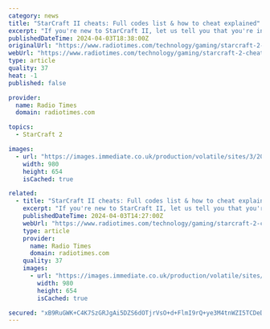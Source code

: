 ```yaml
---
category: news
title: "StarCraft II cheats: Full codes list & how to cheat explained"
excerpt: "If you're new to StarCraft II, let us tell you that you're in for a treat - but also a challenge. Especially if you're new to real-time strategy games. If you want a bit of help as you find your ..."
publishedDateTime: 2024-04-03T18:38:00Z
originalUrl: "https://www.radiotimes.com/technology/gaming/starcraft-2-cheats-codes/?n=@"
webUrl: "https://www.radiotimes.com/technology/gaming/starcraft-2-cheats-codes/?n=@"
type: article
quality: 37
heat: -1
published: false

provider:
  name: Radio Times
  domain: radiotimes.com

topics:
  - StarCraft 2

images:
  - url: "https://images.immediate.co.uk/production/volatile/sites/3/2024/04/StarCraft-II-Cheats-160a546.jpg?quality=90&resize=980,654"
    width: 980
    height: 654
    isCached: true

related:
  - title: "StarCraft II cheats: Full codes list & how to cheat explained"
    excerpt: "If you're new to StarCraft II, let us tell you that you're in for a treat - but also a challenge. Especially if you're new to real-time strategy games. If you want a bit of help as you find your feet, fear not: There are plenty of cheats to get you through ..."
    publishedDateTime: 2024-04-03T14:27:00Z
    webUrl: "https://www.radiotimes.com/technology/gaming/starcraft-2-cheats-codes/"
    type: article
    provider:
      name: Radio Times
      domain: radiotimes.com
    quality: 37
    images:
      - url: "https://images.immediate.co.uk/production/volatile/sites/3/2024/04/StarCraft-II-Cheats-160a546.jpg?quality=90&resize=980,654"
        width: 980
        height: 654
        isCached: true

secured: "xB9RuGWK+C4K7SzGRJgAi5DZS6dOTjrVsO+d+FlmI9rQ+ye3M4tnWZI5TCDeDZs93sZGaIexU36tNQQGnHPOdOJXW3hdGW6sIvAWjbo4LIDnR5zM35bpROsOCqBJLhkjQOER9T2nC/j/okBojSF+XwVOU+aOXzPgBlnkLGQAP08GHbI1x9WOBHL/9y3Cpd/+Ww4PV9n/VGuZyakUbndC34RllKXowOnaQqMoEy/HxjJpfTapBm+h09riw3Go2T+VnQy7QU10H0wH+NLa89NTbftzxmtLbHK8eX3JsH9dyZC0akaVAxwwWyBHRAIEQMwNpU/gsiinBDJekwlfNgtGR6NmmlTH0T3c63vUrIl1ssc=;fc+ypZiL4InkvJKri8ZGAg=="
---
```


